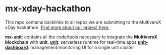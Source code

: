 # mx-xday-hackathon
This repo contains backlinks to all repos we are submitting to the MultiversX xDay hackathon. [Find more about our project here.](https://laurci.notion.site/XDay-Hackathon-Log-087f6778a60245f58a4e0d9e2bea3b95?pvs=4)

**[mx-unit](https://github.com/laurci/mx-unit)**: contains all the code/tools necessary to integrate the **MultiversX blockchain** with **unit**.
**[unit](https://github.com/laurci/unit)**: serverless runtime for real-time apps
**[unit-dashboard](https://github.com/laurci/unit-dashboard)**: management/monitoring UI for a single unit cluster
